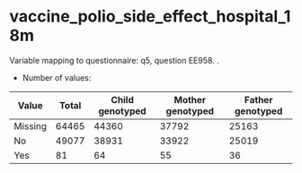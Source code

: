 # vaccine_polio_side_effect_hospital_18m
Variable mapping to questionnaire: q5, question EE958.
.
- Number of values:

| Value | Total | Child genotyped | Mother genotyped | Father genotyped |
| ----- | ----- | --------------- | ---------------- | ---------------- |
| Missing | 64465 | 44360 | 37792 | 25163 |
| No | 49077 | 38931 | 33922 |25019 |
| Yes | 81 | 64 | 55 |36 |



